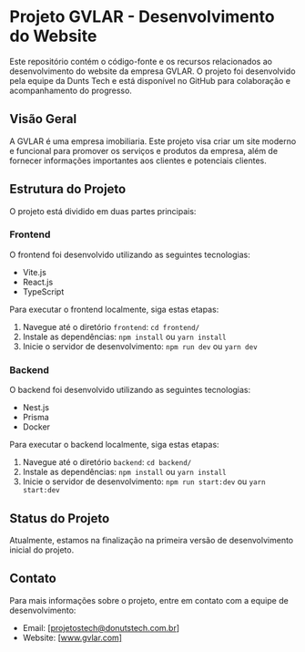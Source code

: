 # Projeto GVLAR - Desenvolvimento do Website

Este repositório contém o código-fonte e os recursos relacionados ao desenvolvimento do website da empresa GVLAR. O projeto foi desenvolvido pela equipe da Dunts Tech e está disponível no GitHub para colaboração e acompanhamento do progresso.

## Visão Geral

A GVLAR é uma empresa imobiliaria. Este projeto visa criar um site moderno e funcional para promover os serviços e produtos da empresa, além de fornecer informações importantes aos clientes e potenciais clientes.

## Estrutura do Projeto

O projeto está dividido em duas partes principais:

### Frontend

O frontend foi desenvolvido utilizando as seguintes tecnologias:

- Vite.js
- React.js
- TypeScript

Para executar o frontend localmente, siga estas etapas:

1. Navegue até o diretório `frontend`: `cd frontend/`
2. Instale as dependências: `npm install` ou `yarn install`
3. Inicie o servidor de desenvolvimento: `npm run dev` ou `yarn dev`

### Backend

O backend foi desenvolvido utilizando as seguintes tecnologias:

- Nest.js
- Prisma
- Docker

Para executar o backend localmente, siga estas etapas:

1. Navegue até o diretório `backend`: `cd backend/`
2. Instale as dependências: `npm install` ou `yarn install`
3. Inicie o servidor de desenvolvimento: `npm run start:dev` ou `yarn start:dev`

## Status do Projeto

Atualmente, estamos na finalização na primeira versão de desenvolvimento inicial do projeto.

## Contato

Para mais informações sobre o projeto, entre em contato com a equipe de desenvolvimento:

- Email: [projetostech@donutstech.com.br]
- Website: [www.gvlar.com]

